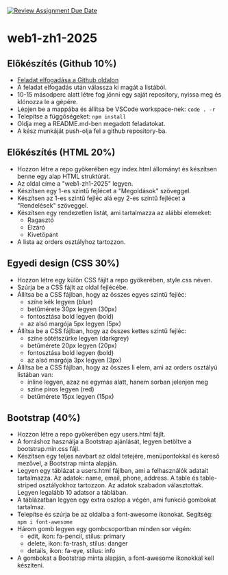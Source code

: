 [![Review Assignment Due Date](https://classroom.github.com/assets/deadline-readme-button-22041afd0340ce965d47ae6ef1cefeee28c7c493a6346c4f15d667ab976d596c.svg)](https://classroom.github.com/a/A_ZyAu-B)
# web1-zh1-2025

## Előkészítés (Github 10%)

- [Feladat elfogadása a Github oldalon](https://github.com/web1-zh1-2025/web1-zh1-2025)
- A feladat elfogadás után válassza ki magát a listából.
- 10-15 másodperc alatt létre fog jönni egy saját repository, nyissa meg és klónozza le a gépére.
- Lépjen be a mappába és állítsa be VSCode workspace-nek: `code . -r`
- Telepítse a függőségeket: `npm install`
- Oldja meg a README.md-ben megadott feladatokat.
- A kész munkáját push-olja fel a github repository-ba.

## Előkészítés (HTML 20%)

- Hozzon létre a repo gyökerében egy index.html állományt és készítsen benne egy alap HTML struktúrát.
- Az oldal címe a "web1-zh1-2025" legyen.
- Készítsen egy 1-es szintű fejlécet a "Megoldások" szöveggel.
- Készítsen az 1-es szintű fejléc alá egy 2-es szintű fejlécet a "Rendelések" szöveggel.
- Készítsen egy rendezetlen listát, ami tartalmazza az alábbi elemeket:
  - Ragasztó
  - Élzáró
  - Kivetőpánt
- A lista az orders osztályhoz tartozzon.

## Egyedi design (CSS 30%)

- Hozzon létre egy külön CSS fájlt a repo gyökerében, style.css néven.
- Szúrja be a CSS fájlt az oldal fejlécébe.
- Állítsa be a CSS fájlban, hogy az összes egyes szintű fejléc:
  - színe kék legyen (blue)
  - betűmérete 30px legyen (30px)
  - fontosztása bold legyen (bold)
  - az alsó margója 5px legyen (5px)
- Állítsa be a CSS fájlban, hogy az összes kettes szintű fejléc:
  - színe sötétszürke legyen (darkgrey)
  - betűmérete 20px legyen (20px)
  - fontosztása bold legyen (bold)
  - az alsó margója 3px legyen (3px)
- Állítsa be a CSS fájlban, hogy az összes li elem, ami az orders osztályú listában van:
  - inline legyen, azaz ne egymás alatt, hanem sorban jelenjen meg
  - színe piros legyen (red)
  - betűmérete 15px legyen (15px)

## Bootstrap (40%)

- Hozzon létre a repo gyökerében egy users.html fájlt.
- A forráshoz használja a Bootstrap ajánlását, legyen betöltve a bootstrap.min.css fájl.
- Készítsen egy teljes navbart az oldal tetejére, menüpontokkal és kereső mezővel, a Bootstrap minta alapján.
- Legyen egy táblázat a users.html fájlban, ami a felhasználók adatait tartalmazza. Az adatok: name, email, phone, address. A table és table-striped osztályokhoz tartozzon. Az adatok szabadon választottak. Legyen legalább 10 adatsor a táblában.
- A táblázatban legyen egy extra oszlop a végén, ami funkció gombokat tartalmaz.
- Telepítse és szúrja be az oldalba a font-awesome ikonokat. Segítség: `npm i font-awesome`
- Három gomb legyen egy gombcsoportban minden sor végén:
  - edit, ikon: fa-pencil, stílus: primary
  - delete, ikon: fa-trash, stílus: danger
  - details, ikon: fa-eye, stílus: info
- A gombokat a Bootstrap minta alapján, a font-awesome ikonokkal kell készíteni.
